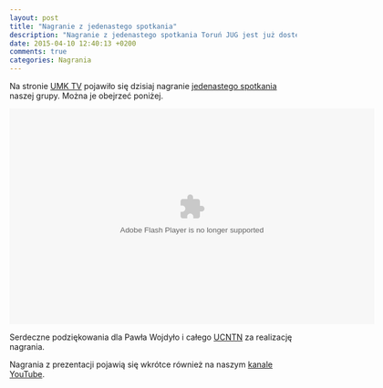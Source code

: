 ```yaml
---
layout: post
title: "Nagranie z jedenastego spotkania"
description: "Nagranie z jedenastego spotkania Toruń JUG jest już dostępne na stronie UMK TV!"
date: 2015-04-10 12:40:13 +0200
comments: true
categories: Nagrania
---
```

Na stronie <a href="http://tv.umk.pl/?id=2614" target="_blank">UMK TV</a> pojawiło się dzisiaj nagranie <a href="{{root_url}}/news/2015/03/13/spotkanie-11/">jedenastego spotkania</a> naszej grupy. Można je obejrzeć poniżej.

<div class="row text-center" style="margin-top: 10px; margin-bottom: 10px;">
  <div class="col-md-12">
    <object type="application/x-shockwave-flash" data="http://tv.umk.pl/extp/ExtPlayer.swf" width="640" height="379">
      <param name="movie" value="http://tv.umk.pl/extp/ExtPlayer.swf"/>
      <param name="allowScriptAccess" value="always" />
      <param name="flashVars" value="movieID=2614&amp;width=640" />
    </object>
  </div>
</div>

Serdeczne podziękowania dla Pawła Wojdyło i&nbsp;całego <a href="http://www.ucntn.umk.pl" target="_blank">UCNTN</a> za realizację nagrania.

Nagrania z&nbsp;prezentacji pojawią się wkrótce również na naszym <a href="https://www.youtube.com/channel/UCLuHypXd9ODOivs7gRpxNZg" target="_blank">kanale YouTube</a>.

